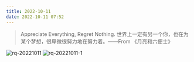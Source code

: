 ```yaml
---
title: 2022-10-11
date: 2022-10-11 07:52
---
```


> Appreciate Everything, Regret Nothing.
> 世界上一定有另一个你，也在为某个梦想，很卑微很努力地在努力着。——From 《月亮和六便士》


![rq-20221011](http://images.iotop.work/uPic/20221011-rq-20221011.jpg)
![rq-20221011-1](http://images.iotop.work/uPic/20221011-rq-20221011-1.jpg)
